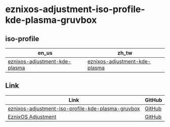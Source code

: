 

# eznixos-adjustment-iso-profile-kde-plasma-gruvbox


## iso-profile

| en_us | zh_tw |
| --- | --- |
| [eznixos-adjustment-kde-plasma](https://github.com/samwhelp/eznixos-adjustment-iso-profile-kde-plasma-gruvbox/tree/main/debian-12/locale/en_us/eznixos-adjustment-kde-plasma) | [eznixos-adjustment-kde-plasma](https://github.com/samwhelp/eznixos-adjustment-iso-profile-kde-plasma-gruvbox/tree/main/debian-12/locale/zh_tw/eznixos-adjustment-kde-plasma) |


## Link

| Link | GitHub |
| ---- | ------ |
| [eznixos-adjustment-iso-profile-kde-plasma-gruvbox](https://samwhelp.github.io/eznixos-adjustment-iso-profile-kde-plasma-gruvbox/) | [GitHub](https://github.com/samwhelp/eznixos-adjustment-iso-profile-kde-plasma-gruvbox) |
| [EznixOS Adjustment](https://samwhelp.github.io/eznixos-adjustment/) | [GitHub](https://github.com/samwhelp/eznixos-adjustment) |




